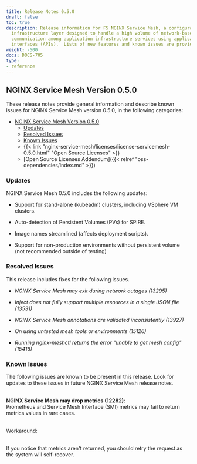 ```yaml
---
title: Release Notes 0.5.0
draft: false
toc: true
description: Release information for F5 NGINX Service Mesh, a configurable, low‑latency
  infrastructure layer designed to handle a high volume of network‑based interprocess
  communication among application infrastructure services using application programming
  interfaces (APIs).  Lists of new features and known issues are provided.
weight: -500
docs: DOCS-705
type:
- reference
---
```



## NGINX Service Mesh Version 0.5.0

<!-- vale off -->

These release notes provide general information and describe known issues for NGINX Service Mesh version 0.5.0, in the following categories:

- [NGINX Service Mesh Version 0.5.0](#nginx-service-mesh-version-050)
  - [Updates](#updates)
  - [Resolved Issues](#resolved-issues)
  - [Known Issues](#known-issues)
  - {{< link "nginx-service-mesh/licenses/license-servicemesh-0.5.0.html" "Open Source Licenses" >}}
  - [Open Source Licenses Addendum]({{< relref "oss-dependencies/index.md" >}})

<span id="050-updates"></a>

### Updates

NGINX Service Mesh 0.5.0 includes the following updates:


- Support for stand-alone (kubeadm) clusters, including VSphere VM clusters.

- Auto-detection of Persistent Volumes (PVs) for SPIRE.

- Image names streamlined (affects deployment scripts).

- Support for non-production environments without persistent volume (not recommended outside of testing)

<span id="050-resolved"></a>

### Resolved Issues

This release includes fixes for the following issues.



- *NGINX Service Mesh may exit during network outages (13295)*



- *Inject does not fully support multiple resources in a single JSON file (13531)*



- *NGINX Service Mesh annotations are validated inconsistently (13927)*



- *On using untested mesh tools or environments (15126)*



- *Running nginx-meshctl returns the error "unable to get mesh config" (15416)*



<span id="050-issues"></a>

### Known Issues

The following issues are known to be present in this release. Look for updates to these issues in future NGINX Service Mesh release notes.
<br/><br/>


**NGINX Service Mesh may drop metrics (12282)**:
  <br/>
  Prometheus and Service Mesh Interface (SMI) metrics may fail to return metrics values in rare cases.

  <br/>
  Workaround:
  <br/><br/>

  If you notice that metrics aren't returned, you should retry the request as the system will self-recover.
